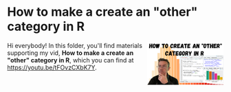 # How to make a create an "other" category in R
[<img src="lump thumb.png" align="right" height="100" />](<https://youtu.be/tFOvzCXbK7Y>)

Hi everybody! In this folder, you'll find materials supporting my vid, **How to make a create an "other" category in R**, which you can find at <https://youtu.be/tFOvzCXbK7Y>. 

